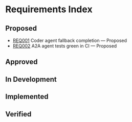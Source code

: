 # Requirements Index

## Proposed
- [REQ001](./REQ001-coder-agent-fallback.md) Coder agent fallback completion — Proposed
- [REQ002](./REQ002-a2a-tests-green.md) A2A agent tests green in CI — Proposed

## Approved

## In Development

## Implemented

## Verified
